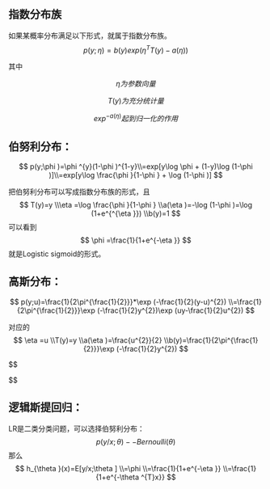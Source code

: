 ## 指数分布族

如果某概率分布满足以下形式，就属于指数分布族。
$$
p(y;\eta )=b(y)exp(\eta ^{T}T(y)-a(\eta ))
$$

其中

$$
\eta     为参数向量
$$

$$
T(y)为充分统计量
$$

$$
exp^{-a(\eta )}起到归一化的作用
$$



## 伯努利分布：

$$
p(y;\phi )=\phi ^{y}(1-\phi )^{1-y}\\=exp[y\log \phi + (1-y)\log (1-\phi )]\\=exp[y\log \frac{\phi }{1-\phi } + \log (1-\phi )]
$$

把伯努利分布可以写成指数分布族的形式，且
$$
T(y)=y
\\\eta =\log \frac{\phi  }{1-\phi }
\\a(\eta )=-\log (1-\phi )=\log (1+e^{^{\eta }})
\\b(y)=1
$$
可以看到
$$
\phi =\frac{1}{1+e^{-\eta }}
$$
就是Logistic sigmoid的形式。



## 高斯分布：

$$
p(y;u)=\frac{1}{2\pi^{\frac{1}{2}}}*\exp (-\frac{1}{2}(y-u)^{2})
\\=\frac{1}{2\pi^{\frac{1}{2}}}\exp (-\frac{1}{2}y^{2})\exp (uy-\frac{1}{2}u^{2})
$$

对应的
$$
\eta =u
\\T(y)=y
\\a(\eta )=\frac{u^{2}}{2}
\\b(y)=\frac{1}{2\pi^{\frac{1}{2}}}\exp (-\frac{1}{2}y^{2})
$$

$$

$$

## 逻辑斯提回归：

LR是二类分类问题，可以选择伯努利分布：
$$
p(y/x;\theta )--Bernoulli(\theta )
$$
那么
$$
h_{\theta }(x)=E[y/x;\theta ]
\\=\phi 
\\=\frac{1}{1+e^{-\eta }}
\\=\frac{1}{1+e^{-\theta ^{T}x}}
$$

